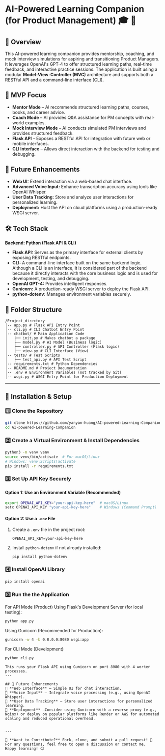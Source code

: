 # AI-Powered Learning Companion (for Product Management) 🎓 🚀

## 📌 Overview
This AI-powered learning companion provides mentorship, coaching, and mock interview simulations for aspiring and transitioning Product Managers. It leverages OpenAI's GPT-4 to offer structured learning paths, real-time feedback, and interactive practice sessions. The application is built using a modular **Model-View-Controller (MVC)** architecture and supports both a RESTful API and a command-line interface (CLI).

## 🎯 MVP Focus
- **Mentor Mode** – AI recommends structured learning paths, courses, books, and career advice.
- **Coach Mode** – AI provides Q&A assistance for PM concepts with real-world examples.
- **Mock Interview Mode** – AI conducts simulated PM interviews and provides structured feedback.
- **Flask API** – Exposes a RESTful API for integration with future web or mobile interfaces.
- **CLI Interface** – Allows direct interaction with the backend for testing and debugging.

## 🚀 Future Enhancements
- **Web UI:** Extend interaction via a web-based chat interface.
- **Advanced Voice Input:** Enhance transcription accuracy using tools like OpenAI Whisper.
- **User Data Tracking:** Store and analyze user interactions for personalized learning.
- **Deployment:** Host the API on cloud platforms using a production-ready WSGI server.

## 🛠️ Tech Stack
**Backend: Python (Flask API & CLI)**  
- **Flask API:** Serves as the primary interface for external clients by exposing RESTful endpoints.
- **CLI:** A command-line interface built on the same backend logic. Although a CLI is an interface, it is considered part of the backend because it directly interacts with the core business logic and is used for development, testing, and debugging.
- **OpenAI GPT-4:** Provides intelligent responses.
- **Gunicorn:** A production-ready WSGI server to deploy the Flask API.
- **python-dotenv:** Manages environment variables securely.

## 📂 Folder Structure
```
/Project_directory
│-- app.py # Flask API Entry Point
│-- cli.py # CLI Chatbot Entry Point
│-- chatbot/ # Main Application Code
│   ├── init.py # Makes chatbot a package
│   ├── model.py # AI Model (Business logic)
│   ├── controller.py # API Controller (Flask logic)
│   ├── view.py # CLI Interface (View)
│-- tests/ # Test Scripts
│   ├── test_api.py # API Test Script
│-- requirements.txt # Python Dependencies
│-- README.md # Project Documentation
│-- .env # Environment Variables (not tracked by Git)
│-- wsgi.py # WSGI Entry Point for Production Deployment
```
---

## 🔧 Installation & Setup

### 1️⃣ Clone the Repository
```bash
git clone https://github.com/yanyan-huang/AI-powered-Learning-Companion.git
cd AI-powered-Learning-Companion

```

### 2️⃣ Create a Virtual Environment & Install Dependencies  
```bash
python3 -m venv venv
source venv/bin/activate  # For macOS/Linux
# Windows: venv\Scripts\activate
pip install -r requirements.txt
```

### 3️⃣ Set Up API Key Securely  

#### **Option 1: Use an Environment Variable (Recommended)**
```bash
export OPENAI_API_KEY="your-api-key-here"  # macOS/Linux
setx OPENAI_API_KEY "your-api-key-here"    # Windows (Command Prompt)
```

#### **Option 2: Use a `.env` File**  
1. Create a `.env` file in the project root:  
   ```
   OPENAI_API_KEY=your-api-key-here
   ```
2. Install `python-dotenv` if not already installed:  
   ```bash
   pip install python-dotenv
   ```

### 4️⃣ Install OpenAI Library 
```bash
pip install openai
```  

### 5️⃣ Run the the Application
For API Mode (Product)
Using Flask's Development Server (for local testing):
```bash
python app.py
```
Using Gunicorn (Recommended for Production):
```bash
gunicorn -w 4 -b 0.0.0.0:8080 wsgi:app
```

For CLI Mode (Development)
```bash
python cli.py
```

```
This runs your Flask API using Gunicorn on port 8080 with 4 worker processes.
---

## 🔮 Future Enhancements  
🚀 **Web Interface** – Simple UI for chat interaction.  
🚀 **Voice Input** – Integrate voice processing (e.g., using OpenAI Whisper).  
🚀 **User Data Tracking** – Store user interactions for personalized learning.  
🚀 **Deployment** –Consider using Gunicorn with a reverse proxy (e.g., Nginx) or deploy on popular platforms like Render or AWS for automated scaling and reduced operational overhead.


---

🔗 **Want to Contribute?** Fork, clone, and submit a pull request! 🚀  
For any questions, feel free to open a discussion or contact me.  
Happy learning! 😊

